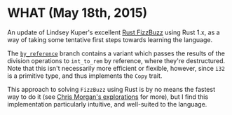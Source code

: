 # WHAT (May 18th, 2015)

An update of Lindsey Kuper's excellent [Rust FizzBuzz](http://composition.al/blog/2013/03/02/fizzbuzz-revisited/) using Rust 1.x, as a way of taking some tentative first steps towards learning the language. 

The [`by_reference`](https://github.com/urschrei/rust_fizzbuzz/tree/by_reference) branch contains a variant which passes the results of the division operations to `int_to_rem` by reference, where they're destructured. Note that this isn't necessarily more efficient or flexible, however, since `i32` is a primitive type, and thus implements the `Copy` trait.

This approach to solving `FizzBuzz` using Rust is by no means the fastest way to do it (see [Chris Morgan's explorations](http://chrismorgan.info/blog/rust-fizzbuzz.html) for more), but I find this implementation particularly intuitive, and well-suited to the language.
